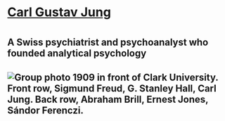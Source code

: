 <main>
  <a href="https://en.wikipedia.org/wiki/Carl_Jung"><h1> Carl Gustav Jung<h1></a>
  <h2> A Swiss psychiatrist and psychoanalyst who founded analytical psychology<h2>
  <img src="https://upload.wikimedia.org/wikipedia/commons/e/e1/Hall_Freud_Jung_in_front_of_Clark_1909.jpg" alt="Group photo 1909 in front of Clark University. Front row, Sigmund Freud, G. Stanley Hall, Carl Jung. Back row, Abraham Brill, Ernest Jones, Sándor Ferenczi.">
    
</main>
